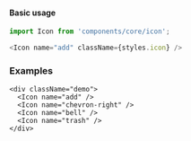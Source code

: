 #### Basic usage

```javascript
import Icon from 'components/core/icon';

<Icon name="add" className={styles.icon} />
```

### Examples

```
<div className="demo">
  <Icon name="add" />
  <Icon name="chevron-right" />
  <Icon name="bell" />
  <Icon name="trash" />
</div>
```

